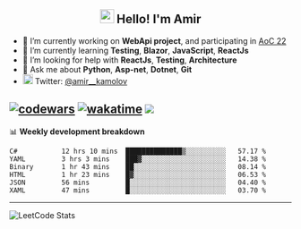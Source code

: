 <h2 align="center"><img src="https://media.giphy.com/media/hvRJCLFzcasrR4ia7z/giphy.gif" width="25px"> Hello! I'm Amir</h2>

- 🔭 I’m currently working on **WebApi project**, and participating in [AoC 22](https://adventofcode.com/)
- 🌱 I’m currently learning **Testing**, **Blazor**, **JavaScript**, **ReactJs**
- 🤔 I’m looking for help with **ReactJs**, **Testing**, **Architecture**
- 💬 Ask me about **Python**, **Asp-net**, **Dotnet**, **Git**
- <img alt="Amir Kamolov | Twitter" width="18px" src="https://raw.githubusercontent.com/peterthehan/peterthehan/master/assets/twitter.svg" /> Twitter: [@amir__kamolov](https://twitter.com/amir__kamolov)

[![codewars](https://www.codewars.com/users/Kamolov%20Amir/badges/micro)](https://www.codewars.com/users/Kamolov%20Amir)
[![wakatime](https://wakatime.com/badge/user/12da36de-2fca-4ef2-bb44-ec10c4750b61.svg)](https://wakatime.com/@12da36de-2fca-4ef2-bb44-ec10c4750b61)
![](https://komarev.com/ghpvc/?username=Amir0715&style=flat-square)
---

📊 **Weekly development breakdown**
<!--START_SECTION:waka-->

```text
C#           12 hrs 10 mins  ██████████████▒░░░░░░░░░░   57.17 %
YAML         3 hrs 3 mins    ███▓░░░░░░░░░░░░░░░░░░░░░   14.38 %
Binary       1 hr 43 mins    ██░░░░░░░░░░░░░░░░░░░░░░░   08.14 %
HTML         1 hr 23 mins    █▓░░░░░░░░░░░░░░░░░░░░░░░   06.53 %
JSON         56 mins         █░░░░░░░░░░░░░░░░░░░░░░░░   04.40 %
XAML         47 mins         █░░░░░░░░░░░░░░░░░░░░░░░░   03.70 %
```

<!--END_SECTION:waka-->

---

![LeetCode Stats](https://leetcard.jacoblin.cool/Amir0715?theme=dark&font=Noto%20Sans%20Mono&ext=heatmap)
